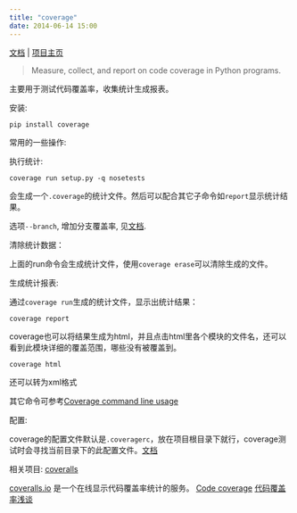 ```yaml
---
title: "coverage"
date: 2014-06-14 15:00
---
```


[文档](http://nedbatchelder.com/code/coverage/) | [项目主页](https://pypi.python.org/pypi/coverage)

> Measure, collect, and report on code coverage in Python programs.

主要用于测试代码覆盖率，收集统计生成报表。

安装:

	pip install coverage


常用的一些操作:

执行统计:

	coverage run setup.py -q nosetests

会生成一个`.coverage`的统计文件。然后可以配合其它子命令如`report`显示统计结果。

选项`--branch`, 增加分支覆盖率, 见[文档](http://nedbatchelder.com/code/coverage/branch.html#branch).

清除统计数据：

上面的run命令会生成统计文件，使用`coverage erase`可以清除生成的文件。

生成统计报表:

通过`coverage run`生成的统计文件，显示出统计结果：

	coverage report

coverage也可以将结果生成为html，并且点击html里各个模块的文件名，还可以看到此模块详细的覆盖范围，哪些没有被覆盖到。

	coverage html

还可以转为xml格式

其它命令可参考[Coverage command line usage](http://nedbatchelder.com/code/coverage/cmd.html#cmd)

配置:

coverage的配置文件默认是`.coveragerc`，放在项目根目录下就行，coverage测试时会寻找当前目录下的此配置文件。[文档](http://nedbatchelder.com/code/coverage/config.html#config)

相关项目: [coveralls](https://github.com/coagulant/coveralls-python)

[coveralls.io](https://github.com/coagulant/coveralls-python) 是一个在线显示代码覆盖率统计的服务。
[Code coverage](http://en.wikipedia.org/wiki/Code_coverage)
[代码覆盖率浅谈](http://www.cnblogs.com/coderzh/archive/2009/03/29/1424344.html)
